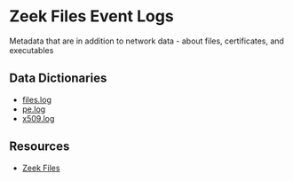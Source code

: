 # Zeek Files Event Logs

Metadata that are in addition to network data - about files, certificates, and executables

## Data Dictionaries

- [files.log](./files.md)
- [pe.log](./pe.md)
- [x509.log](./x509.md)


## Resources

* [Zeek Files](https://docs.zeek.org/en/stable/script-reference/log-files.html#files)